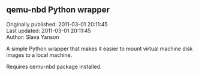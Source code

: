 ## qemu-nbd Python wrapper  
Originally published: 2011-03-01 20:11:45  
Last updated: 2011-03-01 20:11:45  
Author: Slava Yanson  
  
A simple Python wrapper that makes it easier to mount virtual machine disk images to a local machine.

Requires qemu-nbd package installed.